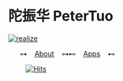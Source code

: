 

# 陀振华 PeterTuo

[![realize](https://xsa.vercel.app/static/img/realize.png)](https://xsa.vercel.app)

&nbsp;&nbsp;&nbsp;&nbsp;&nbsp; ⊶ &nbsp;&nbsp; [About](https://xsa.vercel.app/?about) &nbsp;&nbsp; ⊶⊷  &nbsp;&nbsp; [Apps](https://xsa.vercel.app/?apps) &nbsp;&nbsp; ⊷

&nbsp;&nbsp;&nbsp;&nbsp;&nbsp;&nbsp;&nbsp;&nbsp; [![Hits](https://hits.seeyoufarm.com/api/count/incr/badge.svg?url=https%3A%2F%2Fgithub.com%2Fgoldenlove&count_bg=%2379C83D&title_bg=%23000000&icon=postwoman.svg&icon_color=%23FFFFFF&title=Profile+Views&edge_flat=false)](https://xsa.vercel.app)
